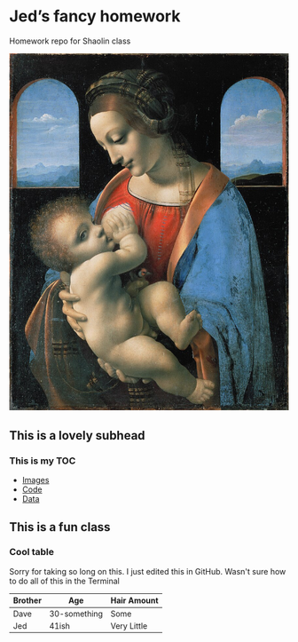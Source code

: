 # Jed’s fancy homework

Homework repo for Shaolin class

![/images/Leonardo_da_Vinci_attributed_-_Madonna_Litta.jpg][image-1]

## This is a lovely subhead

### This is my TOC

- [Images][1]
- [Code][2]
- [Data][3]

[1]:	/images "Images"
[2]:	/code
[3]:	/data

[image-1]:	/images/Leonardo_da_Vinci_attributed_-_Madonna_Litta.jpg

## This is a fun class

### Cool table

Sorry for taking so long on this.  I just edited this in GitHub. Wasn't sure how to do all of this in the Terminal

| Brother | Age | Hair Amount|
|---------|-----|------------|
| Dave | 30-something | Some |
| Jed | 41ish | Very Little|


